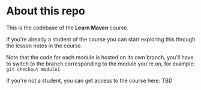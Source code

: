 # About this repo

This is the codebase of the **Learn Maven** course.

If you're already a student of the course you can start exploring this through the lesson notes in the course.

Note that the code for each module is hosted on its own branch, you'll have to switch to the branch corresponding to the module you're on, for example: `git checkout module1`

If you're not a student, you can get access to the course here: TBD

